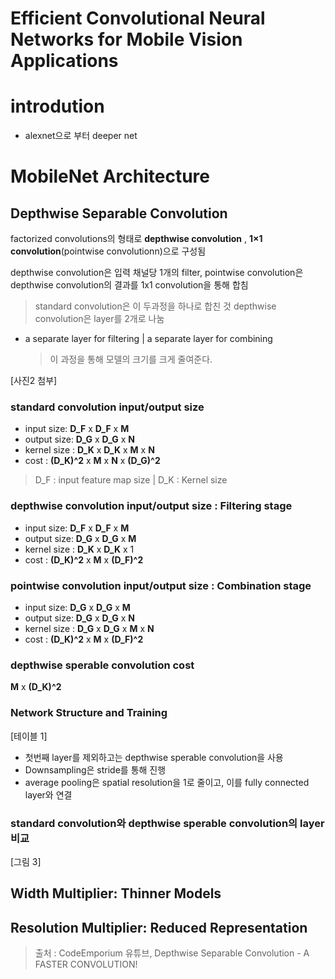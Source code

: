 # Efficient Convolutional Neural Networks for Mobile Vision Applications
# introdution
* alexnet으로 부터 deeper net

# MobileNet Architecture
## Depthwise Separable Convolution
factorized convolutions의 형태로 __depthwise convolution__ , __1×1 convolution__(pointwise convolutionn)으로 구성됨

depthwise convolution은 입력 채널당 1개의 filter, pointwise convolution은 depthwise convolution의 결과를 1x1 convolution을 통해 합침
> standard convolution은 이 두과정을 하나로 합친 것
depthwise convolution은 layer를 2개로 나눔
* a separate layer for filtering | a separate layer for combining
  > 이 과정을 통해 모델의 크기를 크게 줄여준다.


[사진2 첨부]

### standard convolution input/output size

* input size: __D_F__ x __D_F__ x __M__
* output size: __D_G__ x __D_G__ x __N__
* kernel size : __D_K__ x __D_K__ x __M__ x __N__
* cost : __(D_K)^2__ x __M__ x __N__ x __(D_G)^2__

> D_F : input feature map size | D_K : Kernel size


### depthwise convolution input/output size : Filtering stage

* input size: __D_F__ x __D_F__ x __M__ 
* output size: __D_G__ x __D_G__ x __M__
* kernel size : __D_K__ x __D_K__ x 1 
* cost : __(D_K)^2__ x __M__ x __(D_F)^2__

### pointwise convolution input/output size : Combination stage

* input size: __D_G__ x __D_G__ x __M__
* output size: __D_G__ x __D_G__ x __N__
* kernel size : __D_G__ x __D_G__ x __M__ x __N__
* cost : __(D_K)^2__ x __M__ x __(D_F)^2__


### depthwise sperable convolution cost
__M__ x __(D_K)^2__


### Network Structure and Training

[테이블 1]

* 첫번째 layer를 제외하고는 depthwise sperable convolution을 사용
* Downsampling은 stride를 통해 진행
* average pooling은 spatial resolution을 1로 줄이고, 이를 fully connected layer와 연결


### standard convolution와 depthwise sperable convolution의 layer 비교
[그림 3]

## Width Multiplier: Thinner Models

## Resolution Multiplier: Reduced Representation


> 출처 : CodeEmporium 유튜브, Depthwise Separable Convolution - A FASTER CONVOLUTION!
